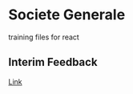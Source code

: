 # Societe Generale
training files for react


## Interim Feedback 
<a href="https://docs.google.com/forms/d/e/1FAIpQLSe60eZX6QngONfFnM5dn7JHbgjWGwZ5JmlOIbMBlgG7xr1zeg/viewform?vc=0&c=0&w=1&flr=0"> Link </a>
